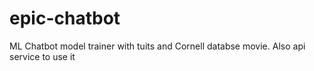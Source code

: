 # epic-chatbot
ML Chatbot model trainer with tuits and Cornell databse movie. Also api service to use it
